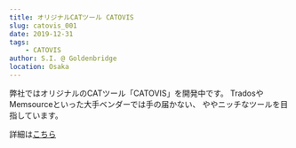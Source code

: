 ```yaml
---
title: オリジナルCATツール CATOVIS
slug: catovis_001
date: 2019-12-31
tags:
    - CATOVIS
author: S.I. @ Goldenbridge
location: Osaka
---
```


弊社ではオリジナルのCATツール「CATOVIS」を開発中です。
TradosやMemsourceといった大手ベンダーでは手の届かない、
ややニッチなツールを目指しています。

詳細は[こちら](https://quankaoyang.github.io/catovis-docs/)

<link-to></link-to>